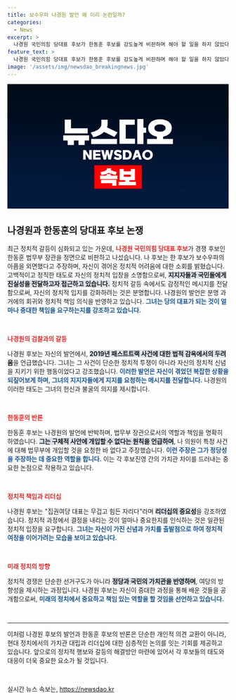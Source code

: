```yaml
---
title: 보수우파 나경원 발언 왜 이리 논란일까?
categories:
  - News
excerpt: >
  나경원 국민의힘 당대표 후보가 한동훈 후보를 강도높게 비판하며 해야 할 일을 하지 않았다고 주장했다. 정치권의 긴장감이 고조되는 가운데, 두 후보의 갈등이 향후 당의 방향성을 결정지을 중요한 변수가 될 전망이다. 클릭해서 자세히 알아보세요!
feature_text: >
  나경원 국민의힘 당대표 후보가 한동훈 후보를 강도높게 비판하며 해야 할 일을 하지 않았다고 주장했다. 정치권의 긴장감이 고조되는 가운데, 두 후보의 갈등이 향후 당의 방향성을 결정지을 중요한 변수가 될 전망이다. 클릭해서 자세히 알아보세요!
image: '/assets/img/newsdao_breakingnews.jpg'
---
```


<p><img src="/assets/img/newsdao_breakingnews.jpg" alt="flaretime 속보" /></p>

<h2 data-ke-size="size26">나경원과 한동훈의 당대표 후보 논쟁</h2>

<p data-ke-size="size16">최근 정치적 갈등이 심화되고 있는 가운데, <b><span style="color: #ee2323;">나경원 국민의힘 당대표 후보</span></b>가 경쟁 후보인 한동훈 법무부 장관을 정면으로 비판하고 나섰습니다. 나 후보는 한 후보가 보수우파의 아픔을 외면했다고 주장하며, 자신이 겪어온 정치적 어려움에 대한 소회를 밝혔습니다. 고백적이고 정직한 태도로 자신의 정치적 입장을 소명함으로써, <b><span style="background-color: #21538527;">지지자들과 국민들에게 진실성을 전달하고자 접근하고 있습니다.</span></b> 정치적 갈등 속에서도 감정적인 메시지를 전달함으로써, 자신의 정치적 입지를 강화하려는 것은 분명합니다. 나경원의 발언은 분명 과거에의 회귀와 정치적 책임 의식을 반영하고 있습니다. <b><span style="color: #1a5490;">그녀는 당의 대표가 되는 것이 얼마나 중대한 책임을 요구하는지를 강조하고 있습니다.</span></b></p>

<p data-ke-size="size16">&nbsp;</p>

<p><b><span style="color: #ee2323;">나경원의 검찰과의 갈등</span></b></p>

<p data-ke-size="size16">나경원 후보는 자신의 발언에서, <b><span style="background-color: #21538527;">2019년 패스트트랙 사건에 대한 법적 감옥에서의 두려움</span></b>을 언급했습니다. 그녀는 그 사건이 단순한 정치적 투쟁이 아니라 자신의 정치적 신념을 지키기 위한 행동이었다고 강조했습니다. <b><span style="color: #1a5490;">이러한 발언은 자신이 겪었던 복잡한 상황을 되짚어보게 하며, 그녀의 지지자들에게 지지를 요청하는 메시지를 전달합니다.</span></b> 나경원의 이러한 태도는 그녀의 헌신과 불굴의 의지를 제시합니다.</p>

<p data-ke-size="size16">&nbsp;</p>

<p><b><span style="color: #ee2323;">한동훈의 반론</span></b></p>

<p data-ke-size="size16">한동훈 후보는 나경원의 발언에 반박하며, 법무부 장관으로서의 역할과 책임을 명확히 하였습니다. <b><span style="background-color: #21538527;">그는 구체적 사안에 개입할 수 없다는 원칙을 언급하며</span></b>, 나 의원이 특정 사건에 대해 법무부에 개입할 것을 요청한 바 없다고 주장했습니다. <b><span style="color: #1a5490;">이런 주장은 그가 정당성을 주장하는 데 중요한 역할을 합니다.</span></b> 이는 각 후보진영 간의 가치관 차이를 드러내는 중요한 논점으로 작용하고 있습니다.</p>

<p data-ke-size="size16">&nbsp;</p>

<p><b><span style="color: #ee2323;">정치적 책임과 리더십</span></b></p>

<p data-ke-size="size16">나경원 후보는 "집권여당 대표는 무겁고 힘든 자리다"라며 <b><span style="background-color: #21538527;">리더십의 중요성</span></b>을 강조하였습니다. 정치적 과정에서 결정을 내리는 것이 얼마나 중요한지를 인식하는 것은 일관된 정치적 입장을 요구합니다. <b><span style="color: #1a5490;">그녀는 자신이 가진 신념과 가치를 출발점으로 하여 정치적 여정을 이어가려는 모습을 보이고 있습니다.</span></b></p>

<p data-ke-size="size16">&nbsp;</p>

<p><b><span style="color: #ee2323;">미래 정치의 방향</span></b></p>

<p data-ke-size="size16">정치적 경쟁은 단순한 선거구도가 아니라 <b><span style="background-color: #21538527;">정당과 국민의 가치관을 반영하며</span></b>, 여당의 방향성을 제시하는 과정입니다. 나경원 후보는 자신이 중대한 과정을 통해 배운 것들을 공개함으로써, <b><span style="color: #1a5490;">미래의 정치에서 중요하고 책임 있는 역할을 할 것임을 선언하고 있습니다.</span></b></p>

<p data-ke-size="size16">&nbsp;</p>

<hr>

<p data-ke-size="size16">이처럼 나경원 후보의 발언과 한동훈 후보의 반론은 단순한 개인적 의견 교환이 아니라, 현대 정치에서의 가치관 대립과 리더십에 대한 심층적인 논의를 잇는 기회를 제공하고 있습니다. 앞으로의 정치적 행보와 갈등의 해결방안 마련에 있어서 각 후보들의 태도와 대응이 더욱 중요한 요소가 될 것입니다.</p>

<p data-ke-size="size16">&nbsp;</p>
실시간 뉴스 속보는, <a href="https://newsdao.kr" rel="dofollow">https://newsdao.kr</a>


